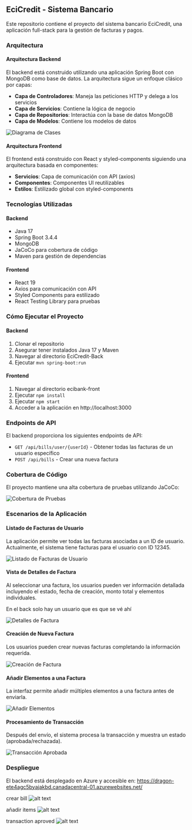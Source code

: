 ## EciCredit - Sistema Bancario

Este repositorio contiene el proyecto del sistema bancario EciCredit, una aplicación full-stack para la gestión de facturas y pagos.

### Arquitectura

#### Arquitectura Backend
El backend está construido utilizando una aplicación Spring Boot con MongoDB como base de datos. La arquitectura sigue un enfoque clásico por capas:

- **Capa de Controladores**: Maneja las peticiones HTTP y delega a los servicios
- **Capa de Servicios**: Contiene la lógica de negocio
- **Capa de Repositorios**: Interactúa con la base de datos MongoDB
- **Capa de Modelos**: Contiene los modelos de datos

![Diagrama de Clases](image-1.png)

#### Arquitectura Frontend
El frontend está construido con React y styled-components siguiendo una arquitectura basada en componentes:
- **Servicios**: Capa de comunicación con API (axios)
- **Componentes**: Componentes UI reutilizables
- **Estilos**: Estilizado global con styled-components

### Tecnologías Utilizadas

#### Backend
- Java 17
- Spring Boot 3.4.4
- MongoDB
- JaCoCo para cobertura de código
- Maven para gestión de dependencias

#### Frontend
- React 19
- Axios para comunicación con API
- Styled Components para estilizado
- React Testing Library para pruebas

### Cómo Ejecutar el Proyecto

#### Backend
1. Clonar el repositorio
2. Asegurar tener instalados Java 17 y Maven
3. Navegar al directorio EciCredit-Back
4. Ejecutar `mvn spring-boot:run`

#### Frontend
1. Navegar al directorio ecibank-front
2. Ejecutar `npm install`
3. Ejecutar `npm start`
4. Acceder a la aplicación en http://localhost:3000

### Endpoints de API

El backend proporciona los siguientes endpoints de API:

- `GET /api/bills/user/{userId}` - Obtener todas las facturas de un usuario específico
- `POST /api/bills` - Crear una nueva factura

### Cobertura de Código

El proyecto mantiene una alta cobertura de pruebas utilizando JaCoCo:

![Cobertura de Pruebas](image.png)

### Escenarios de la Aplicación

#### Listado de Facturas de Usuario
La aplicación permite ver todas las facturas asociadas a un ID de usuario. Actualmente, el sistema tiene facturas para el usuario con ID 12345.

![Listado de Facturas de Usuario](image-2.png)

#### Vista de Detalles de Factura
Al seleccionar una factura, los usuarios pueden ver información detallada incluyendo el estado, fecha de creación, monto total y elementos individuales.

En el back solo hay un usuario que es que se vé ahí

![Detalles de Factura](image-3.png)

#### Creación de Nueva Factura
Los usuarios pueden crear nuevas facturas completando la información requerida.

![Creación de Factura](image-4.png)

#### Añadir Elementos a una Factura
La interfaz permite añadir múltiples elementos a una factura antes de enviarla.

![Añadir Elementos](image-5.png)

#### Procesamiento de Transacción
Después del envío, el sistema procesa la transacción y muestra un estado (aprobada/rechazada).

![Transacción Aprobada](image-6.png)

### Despliegue

El backend está desplegado en Azure y accesible en:
https://dragon-ete4agc5byajakbd.canadacentral-01.azurewebsites.net/

crear bill
![alt text](image-4.png)

añadir items
![alt text](image-5.png)

transaction aproved
![alt text](image-6.png)